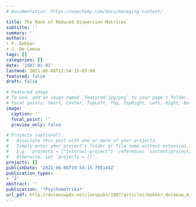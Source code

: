 ```yaml
---
# Documentation: https://wowchemy.com/docs/managing-content/

title: The Rank of Reduced Dispersion Matrices
subtitle: ''
summary: ''
authors:
- P. Bekker
- J. De Leeuw
tags: []
categories: []
date: '1987-01-01'
lastmod: 2021-06-06T12:54:15-07:00
featured: false
draft: false

# Featured image
# To use, add an image named `featured.jpg/png` to your page's folder.
# Focal points: Smart, Center, TopLeft, Top, TopRight, Left, Right, BottomLeft, Bottom, BottomRight.
image:
  caption: ''
  focal_point: ''
  preview_only: false

# Projects (optional).
#   Associate this post with one or more of your projects.
#   Simply enter your project's folder or file name without extension.
#   E.g. `projects = ["internal-project"]` references `content/project/deep-learning/index.md`.
#   Otherwise, set `projects = []`.
projects: []
publishDate: '2021-06-06T19:54:15.795144Z'
publication_types:
- '2'
abstract: ''
publication: '*Psychometrika*'
url_pdf: http://deleeuwpdx.net/janspubs/1987/articles/bekker_deleeuw_A_87.pdf
---
```

